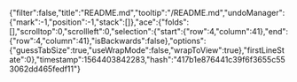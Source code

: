 {"filter":false,"title":"README.md","tooltip":"/README.md","undoManager":{"mark":-1,"position":-1,"stack":[]},"ace":{"folds":[],"scrolltop":0,"scrollleft":0,"selection":{"start":{"row":4,"column":41},"end":{"row":4,"column":41},"isBackwards":false},"options":{"guessTabSize":true,"useWrapMode":false,"wrapToView":true},"firstLineState":0},"timestamp":1564403842283,"hash":"417b1e876441c39f6f3655c553062dd465fedf11"}